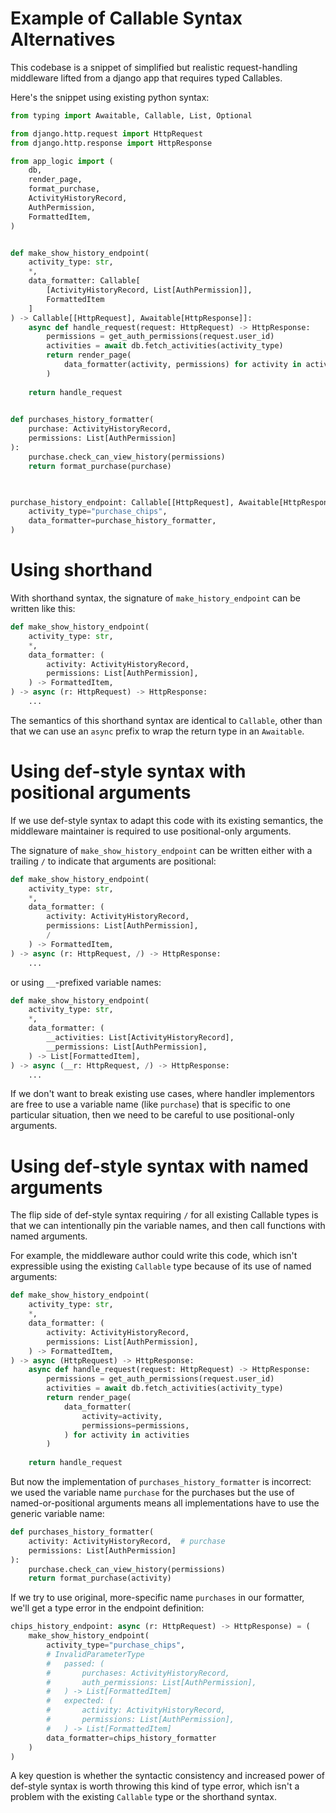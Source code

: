 # Example of Callable Syntax Alternatives

This codebase is a snippet of simplified but realistic request-handling
middleware lifted from a django app that requires typed Callables.

Here's the snippet using existing python syntax:
```python
from typing import Awaitable, Callable, List, Optional

from django.http.request import HttpRequest
from django.http.response import HttpResponse

from app_logic import (
    db,
    render_page,
	format_purchase,
    ActivityHistoryRecord,
    AuthPermission,
    FormattedItem,
)


def make_show_history_endpoint(
    activity_type: str,
    *,
    data_formatter: Callable[
        [ActivityHistoryRecord, List[AuthPermission]],
        FormattedItem
    ]
) -> Callable[[HttpRequest], Awaitable[HttpResponse]]:
    async def handle_request(request: HttpRequest) -> HttpResponse:
        permissions = get_auth_permissions(request.user_id)
        activities = await db.fetch_activities(activity_type)
        return render_page(
            data_formatter(activity, permissions) for activity in activities
        )
    
    return handle_request

   
def purchases_history_formatter(
    purchase: ActivityHistoryRecord,
    permissions: List[AuthPermission]
):
    purchase.check_can_view_history(permissions)
    return format_purchase(purchase)
      


purchase_history_endpoint: Callable[[HttpRequest], Awaitable[HttpResponse]] = (
    activity_type="purchase_chips",
    data_formatter=purchase_history_formatter,
)
```

# Using shorthand

With shorthand syntax, the signature of `make_history_endpoint` can be written
like this:

``` python
def make_show_history_endpoint(
    activity_type: str,
    *,
    data_formatter: (
        activity: ActivityHistoryRecord,
        permissions: List[AuthPermission],
    ) -> FormattedItem,
) -> async (r: HttpRequest) -> HttpResponse:
    ...

```

The semantics of this shorthand syntax are identical to `Callable`, other than
that we can use an `async` prefix to wrap the return type in an `Awaitable`.


# Using def-style syntax with positional arguments

If we use def-style syntax to adapt this code with its existing semantics,
the middleware maintainer is required to use positional-only arguments.

The signature of `make_show_history_endpoint` can be written either with
a trailing `/` to indicate that arguments are positional:
```python
def make_show_history_endpoint(
    activity_type: str,
    *,
    data_formatter: (
        activity: ActivityHistoryRecord,
        permissions: List[AuthPermission],
        /
    ) -> FormattedItem,
) -> async (r: HttpRequest, /) -> HttpResponse:
    ...
```

or using `__`-prefixed variable names:
```python
def make_show_history_endpoint(
    activity_type: str,
    *,
    data_formatter: (
        __activities: List[ActivityHistoryRecord],
        __permissions: List[AuthPermission],
    ) -> List[FormattedItem],
) -> async (__r: HttpRequest, /) -> HttpResponse:
    ...
```

If we don't want to break existing use cases, where handler implementors
are free to use a variable name (like `purchase`) that is specific to
one particular situation, then we need to be careful to use positional-only
arguments.

# Using def-style syntax with named arguments

The flip side of def-style syntax requiring `/` for all existing Callable
types is that we can intentionally pin the variable names, and then call
functions with named arguments.

For example, the middleware author could write this code, which isn't expressible
using the existing `Callable` type because of its use of named arguments:
``` python
def make_show_history_endpoint(
    activity_type: str,
    *,
    data_formatter: (
        activity: ActivityHistoryRecord,
        permissions: List[AuthPermission],
    ) -> FormattedItem,
) -> async (HttpRequest) -> HttpResponse:
    async def handle_request(request: HttpRequest) -> HttpResponse:
        permissions = get_auth_permissions(request.user_id)
        activities = await db.fetch_activities(activity_type)
        return render_page(
            data_formatter(
                activity=activity,
                permissions=permissions,
            ) for activity in activities
        )
    
    return handle_request
```

But now the implementation of `purchases_history_formatter` is incorrect: we used
the variable name `purchase` for the purchases but the use of named-or-positional
arguments means all implementations have to use the generic variable name:

``` python
def purchases_history_formatter(
    activity: ActivityHistoryRecord,  # purchase
    permissions: List[AuthPermission]
):
    purchase.check_can_view_history(permissions)
    return format_purchase(activity)
```

If we try to use original, more-specific name `purchases` in our formatter, we'll get a
type error in the endpoint definition:
```python
chips_history_endpoint: async (r: HttpRequest) -> HttpResponse) = (
    make_show_history_endpoint(
        activity_type="purchase_chips",
        # InvalidParameterType
        #   passed: (
        #       purchases: ActivityHistoryRecord,
        #       auth_permissions: List[AuthPermission],
        #   ) -> List[FormattedItem]
        #   expected: (
        #       activity: ActivityHistoryRecord,
        #       permissions: List[AuthPermission],
        #   ) -> List[FormattedItem]
        data_formatter=chips_history_formatter
    )
)
```

A key question is whether the syntactic consistency and increased power of
def-style syntax is worth throwing this kind of type error, which isn't a problem
with the existing `Callable` type or the shorthand syntax.

